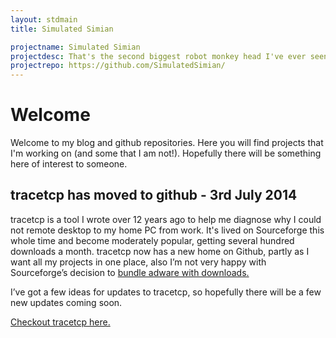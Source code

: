 ```yaml
---
layout: stdmain
title: Simulated Simian

projectname: Simulated Simian
projectdesc: That's the second biggest robot monkey head I've ever seen!
projectrepo: https://github.com/SimulatedSimian/
---
```


# Welcome

Welcome to my blog and github repositories. Here you will find projects that I'm working on (and some that I am not!). Hopefully there will be something here of interest to someone.

## tracetcp has moved to github - 3rd July 2014
 
tracetcp is a tool I wrote over 12 years ago to help me diagnose why I could not remote desktop to my home PC from work. It's lived on Sourceforge this whole time and become moderately popular, getting several hundred downloads a month. tracetcp now has a new home on Github, partly as I want all my projects in one place, also I’m not very happy with Sourceforge’s decision to [bundle adware with downloads.](http://lwn.net/Articles/564250/)

I’ve got a few ideas for updates to tracetcp, so hopefully there will be a few new updates coming soon. 

[Checkout tracetcp here.](http://simulatedsimian.github.io/tracetcp.html)
